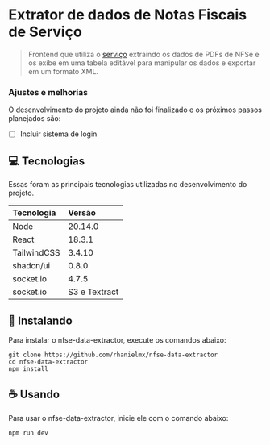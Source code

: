 # Extrator de dados de Notas Fiscais de Serviço

> Frontend que utiliza o [serviço](https://github.com/rhanielmx/nfse-data-extractor-backend) extraindo os dados de PDFs de NFSe e os exibe em uma tabela editável para manipular os dados e exportar em um formato XML.

### Ajustes e melhorias

O desenvolvimento do projeto ainda não foi finalizado e os próximos passos planejados são:

- [ ] Incluir sistema de login  

## 💻 Tecnologias

Essas foram as principais tecnologias utilizadas no desenvolvimento do projeto.

| Tecnologia  | Versão        |
| :---------- | :------------ |
| Node        | 20.14.0       |
| React       | 18.3.1        |
| TailwindCSS | 3.4.10        |
| shadcn/ui   | 0.8.0         |
| socket.io   | 4.7.5         |
| socket.io   | S3 e Textract |

## 🚀 Instalando

Para instalar o nfse-data-extractor, execute os comandos abaixo:

```
git clone https://github.com/rhanielmx/nfse-data-extractor
cd nfse-data-extractor
npm install
```

## ☕ Usando

Para usar o nfse-data-extractor, inicie ele com o comando abaixo:

```
npm run dev

```